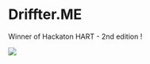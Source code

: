 # Driffter.ME
Winner of Hackaton HART - 2nd edition ! 

<img src="http://www.artistikrezo.com/images/stories/2016/02/redac5/HART-Weekend---Le-premier-Hackathon-sur-lart-et-le-code-%C3%A0-42.jpg"/>
